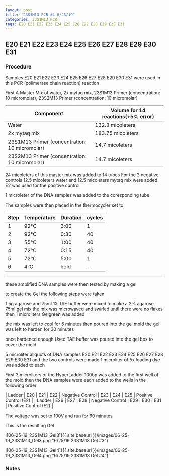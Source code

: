 ```yaml
---
layout: post
title: "23S1M13 PCR #4 6/25/19"
categories: 23S1M13 PCR
tags: E20 E21 E22 E23 E24 E25 E26 E27 E28 E29 E30 E31
---
```


##  E20 E21 E22 E23 E24 E25 E26 E27 E28 E29 E30 E31

### Procedure

Samples E20 E21 E22 E23 E24 E25 E26 E27 E28 E29 E30 E31 were used in this PCR (polimerase chain reaction) reaction 

First A Master Mix of water, 2x mytaq mix, 23S1M13 Primer (concentration: 10 micromolar), 23S2M13 Primer (concentration: 10 micromolar)


|Component| Volume for 14 reactions(+5% error)|
|---------|---------------------------|
|Water| 132.3 micoleters|
|2x mytaq mix| 183.75 micoleters|
|23S1M13 Primer (concentration: 10 micromolar)| 14.7 micoleters|
|23S2M13 Primer (concentration: 10 micromolar)| 14.7 micoleters|

24 micoleters of this master mix was added to 14 tubes 
For the 2 negative controls 12.5 micoleters water and 12.5 micoleters mytaq mix were added
E2 was used for the positive control

1 microleter of the DNA samples was added to the coresponding tube

The samples were then placed in the thermocycler set to 

|Step|Temperature|Duration|cycles|
|----|-------|--------|-------|
|1|92°C|3:00|1|
|2|92°C|0:30|40|
|3|55°C|1:00|40|
|4|72°C|0:15|40|
|5|72°C|5:00|1|
|6|4°C|hold|-|

___________

these amplified DNA samples were then tested by making a gel

to create the Gel the following steps were taken 

1.5g agarose and 75ml 1X TAE buffer were mixed to make a 2% agarose 75ml gel mix 
the mix was microwaved and swirled until there were no flakes 
then 1 microliters Gelgreen was added

the mix was left to cool for 5 minutes then poured into the gel mold
the gel was left to harden for 30 minutes 

once hardened enough Used TAE buffer was poured into the gel box to cover the mold

5 microliter aliquots of DNA samples  E20 E21 E22 E23 E24 E25 E26 E27 E28 E29 E30 E31 and the two controls were made 
1 microliter of 5x loading dye was added to each

First 3 microliters of the HyperLadder 100bp was added to the first well of the mold 
then the DNA samples were each added to the wells in the following order 

| Ladder | E20 | E21 | E22 | Negative Control | E23 | E24 | E25 | Positive Control (E2) |
| Ladder | E26 | E27 | E28 | Negative Control | E29 | E30 | E31 | Positive Control (E2) |

The voltage was set to 100V and run for 60 minutes


This is the resulting Gel

![06-25-19_23S1M13_Gel3]({{ site.baseurl }}/images/06-25-19_23S1M13_Gel3.png "6/25/19 23S1M13 Gel #3")

![06-25-19_23S1M13_Gel4]({{ site.baseurl }}/images/06-25-19_23S1M13_Gel4.png "6/25/19 23S1M13 Gel #4")


### Notes

